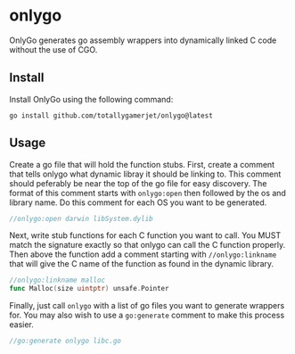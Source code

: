 # onlygo
OnlyGo generates go assembly wrappers into dynamically linked C code
without the use of CGO.

## Install
Install OnlyGo using the following command:

`go install github.com/totallygamerjet/onlygo@latest`


## Usage
Create a go file that will hold the function stubs.
First, create a comment that tells onlygo what dynamic libray
it should be linking to. This comment should peferably be near
the top of the go file for easy discovery. The format of this comment
starts with `onlygo:open` then followed by the os and library name.
Do this comment for each OS you want to be generated.
```go
//onlygo:open darwin libSystem.dylib
```
Next, write stub functions for each C function you want to call.
You MUST match the signature exactly so that onlygo can
call the C function properly. Then above the function add a
comment starting with `//onlygo:linkname` that will give the C
name of the function as found in the dynamic library.

```go
//onlygo:linkname malloc
func Malloc(size uintptr) unsafe.Pointer
```
Finally, just call `onlygo` with a list of go files you want to
generate wrappers for. You may also wish to use a `go:generate`
comment to make this process easier.

```go
//go:generate onlygo libc.go
```
